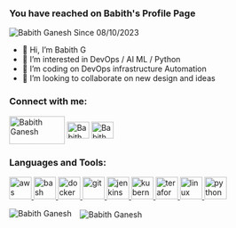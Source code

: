 <h3> You have reached on Babith's Profile Page </h3>

<label align="left"> <img src="https://komarev.com/ghpvc/?username=babithg&label=Profile%20Hits&color=0e75b6&style=flat" alt="Babith Ganesh" /> Since 08/10/2023</label>

- 👋 Hi, I’m Babith G
- 👀 I’m interested in DevOps / AI ML / Python
- 🌱 I’m coding on DevOps infrastructure Automation
- 💞️ I’m looking to collaborate on new design and ideas


<h3 align="left">Connect with me:</h3>
<p align="left">
    <a href="https://linkedin.com/in/babithg" target="blank"><img align="center" src="https://www.vectorlogo.zone/logos/linkedin/linkedin-ar21.svg" alt="Babith Ganesh" height="50" width="100" /></a>
    <a href="https://medium.com/@babithganesh" target="blank"><img align="center" src="https://www.vectorlogo.zone/logos/medium/medium-tile.svg" alt="Babith Ganesh" height="30" width="40" /></a>
    <a href="mailto: babithg@gmail.com" target="blank"><img align="center" src="https://www.vectorlogo.zone/logos/gmail/gmail-icon.svg" alt="Babith Ganesh" height="30" width="40" /></a>
</p>

<h3 align="left">Languages and Tools:</h3>
<p align="left"> 
    <a href="https://aws.amazon.com" target="_blank" rel="noreferrer"> 
        <img src="https://www.vectorlogo.zone/logos/amazon_aws/amazon_aws-icon.svg" alt="aws" width="40" height="40"/> 
    </a>
    <a href="https://www.gnu.org/software/bash/" target="_blank" rel="noreferrer">
        <img src="https://www.vectorlogo.zone/logos/gnu_bash/gnu_bash-icon.svg" alt="bash" width="40" height="40"/> 
    </a> 
    <a href="https://www.docker.com/" target="_blank" rel="noreferrer"> 
        <img src="https://www.vectorlogo.zone/logos/docker/docker-icon.svg" alt="docker" width="40" height="40"/> 
    </a> 
    <a href="https://git-scm.com/" target="_blank" rel="noreferrer" > 
        <img src="https://www.vectorlogo.zone/logos/git-scm/git-scm-icon.svg" alt="git" width="40" height="40"/> 
    </a> 
    <a href="https://www.jenkins.io" target="_blank" rel="noreferrer"> 
        <img src="https://www.vectorlogo.zone/logos/jenkins/jenkins-icon.svg" alt="jenkins" width="40" height="40"/> 
    </a> 
    <a href="https://kubernetes.io" target="_blank" rel="noreferrer"> 
        <img src="https://www.vectorlogo.zone/logos/kubernetes/kubernetes-icon.svg" alt="kubernetes" width="40" height="40"/> 
    </a> 
    <a href="https://www.terraform.io/" target="_blank" rel="noreferrer"> 
        <img src="https://www.vectorlogo.zone/logos/terraformio/terraformio-icon.svg" alt="teraform" width="40" height="40"/> 
    </a> 
    <a href="https://www.linux.org/" target="_blank" rel="noreferrer"> 
        <img src="https://www.vectorlogo.zone/logos/redhat/redhat-icon.svg" alt="linux" width="40" height="40"/> 
    </a> 
    <a href="https://www.python.org" target="_blank" rel="noreferrer"> 
        <img src="https://www.vectorlogo.zone/logos/python/python-icon.svg" alt="python" width="40" height="40"/>
    </a> 
</p>

<p>
    <img align="left" src="https://github-readme-stats.vercel.app/api/top-langs?username=babithg&show_icons=true&locale=en&layout=compact" alt="Babith Ganesh" />
</p>
<p>
    &nbsp;&nbsp;
    <img align="center" src="https://github-readme-stats.vercel.app/api?username=babithg&show_icons=true&locale=en" alt="Babith Ganesh" />
</p>

<!---
babithg/babithg is a ✨ special ✨ repository because its `README.md` (this file) appears on your GitHub profile.
You can click the Preview link to take a look at your changes.
--->
